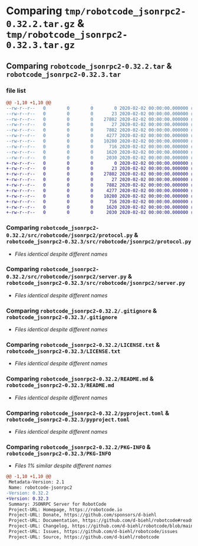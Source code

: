 # Comparing `tmp/robotcode_jsonrpc2-0.32.2.tar.gz` & `tmp/robotcode_jsonrpc2-0.32.3.tar.gz`

## Comparing `robotcode_jsonrpc2-0.32.2.tar` & `robotcode_jsonrpc2-0.32.3.tar`

### file list

```diff
@@ -1,10 +1,10 @@
--rw-r--r--   0        0        0        0 2020-02-02 00:00:00.000000 robotcode_jsonrpc2-0.32.2/src/robotcode/jsonrpc2/__init__.py
--rw-r--r--   0        0        0       23 2020-02-02 00:00:00.000000 robotcode_jsonrpc2-0.32.2/src/robotcode/jsonrpc2/__version__.py
--rw-r--r--   0        0        0    27802 2020-02-02 00:00:00.000000 robotcode_jsonrpc2-0.32.2/src/robotcode/jsonrpc2/protocol.py
--rw-r--r--   0        0        0       27 2020-02-02 00:00:00.000000 robotcode_jsonrpc2-0.32.2/src/robotcode/jsonrpc2/py.typed
--rw-r--r--   0        0        0     7882 2020-02-02 00:00:00.000000 robotcode_jsonrpc2-0.32.2/src/robotcode/jsonrpc2/server.py
--rw-r--r--   0        0        0     4277 2020-02-02 00:00:00.000000 robotcode_jsonrpc2-0.32.2/.gitignore
--rw-r--r--   0        0        0    10280 2020-02-02 00:00:00.000000 robotcode_jsonrpc2-0.32.2/LICENSE.txt
--rw-r--r--   0        0        0      716 2020-02-02 00:00:00.000000 robotcode_jsonrpc2-0.32.2/README.md
--rw-r--r--   0        0        0     1620 2020-02-02 00:00:00.000000 robotcode_jsonrpc2-0.32.2/pyproject.toml
--rw-r--r--   0        0        0     2030 2020-02-02 00:00:00.000000 robotcode_jsonrpc2-0.32.2/PKG-INFO
+-rw-r--r--   0        0        0        0 2020-02-02 00:00:00.000000 robotcode_jsonrpc2-0.32.3/src/robotcode/jsonrpc2/__init__.py
+-rw-r--r--   0        0        0       23 2020-02-02 00:00:00.000000 robotcode_jsonrpc2-0.32.3/src/robotcode/jsonrpc2/__version__.py
+-rw-r--r--   0        0        0    27802 2020-02-02 00:00:00.000000 robotcode_jsonrpc2-0.32.3/src/robotcode/jsonrpc2/protocol.py
+-rw-r--r--   0        0        0       27 2020-02-02 00:00:00.000000 robotcode_jsonrpc2-0.32.3/src/robotcode/jsonrpc2/py.typed
+-rw-r--r--   0        0        0     7882 2020-02-02 00:00:00.000000 robotcode_jsonrpc2-0.32.3/src/robotcode/jsonrpc2/server.py
+-rw-r--r--   0        0        0     4277 2020-02-02 00:00:00.000000 robotcode_jsonrpc2-0.32.3/.gitignore
+-rw-r--r--   0        0        0    10280 2020-02-02 00:00:00.000000 robotcode_jsonrpc2-0.32.3/LICENSE.txt
+-rw-r--r--   0        0        0      716 2020-02-02 00:00:00.000000 robotcode_jsonrpc2-0.32.3/README.md
+-rw-r--r--   0        0        0     1620 2020-02-02 00:00:00.000000 robotcode_jsonrpc2-0.32.3/pyproject.toml
+-rw-r--r--   0        0        0     2030 2020-02-02 00:00:00.000000 robotcode_jsonrpc2-0.32.3/PKG-INFO
```

### Comparing `robotcode_jsonrpc2-0.32.2/src/robotcode/jsonrpc2/protocol.py` & `robotcode_jsonrpc2-0.32.3/src/robotcode/jsonrpc2/protocol.py`

 * *Files identical despite different names*

### Comparing `robotcode_jsonrpc2-0.32.2/src/robotcode/jsonrpc2/server.py` & `robotcode_jsonrpc2-0.32.3/src/robotcode/jsonrpc2/server.py`

 * *Files identical despite different names*

### Comparing `robotcode_jsonrpc2-0.32.2/.gitignore` & `robotcode_jsonrpc2-0.32.3/.gitignore`

 * *Files identical despite different names*

### Comparing `robotcode_jsonrpc2-0.32.2/LICENSE.txt` & `robotcode_jsonrpc2-0.32.3/LICENSE.txt`

 * *Files identical despite different names*

### Comparing `robotcode_jsonrpc2-0.32.2/README.md` & `robotcode_jsonrpc2-0.32.3/README.md`

 * *Files identical despite different names*

### Comparing `robotcode_jsonrpc2-0.32.2/pyproject.toml` & `robotcode_jsonrpc2-0.32.3/pyproject.toml`

 * *Files identical despite different names*

### Comparing `robotcode_jsonrpc2-0.32.2/PKG-INFO` & `robotcode_jsonrpc2-0.32.3/PKG-INFO`

 * *Files 1% similar despite different names*

```diff
@@ -1,10 +1,10 @@
 Metadata-Version: 2.1
 Name: robotcode-jsonrpc2
-Version: 0.32.2
+Version: 0.32.3
 Summary: JSONRPC Server for RobotCode
 Project-URL: Homepage, https://robotcode.io
 Project-URL: Donate, https://github.com/sponsors/d-biehl
 Project-URL: Documentation, https://github.com/d-biehl/robotcode#readme
 Project-URL: Changelog, https://github.com/d-biehl/robotcode/blob/main/CHANGELOG.md
 Project-URL: Issues, https://github.com/d-biehl/robotcode/issues
 Project-URL: Source, https://github.com/d-biehl/robotcode
```

